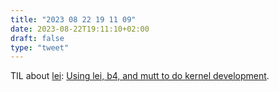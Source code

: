 ```yaml
---
title: "2023 08 22 19 11 09"
date: 2023-08-22T19:11:10+02:00
draft: false
type: "tweet"
---
```


TIL about [lei](https://public-inbox.org/INSTALL.html): [Using lei, b4, and mutt to do kernel development](https://josefbacik.github.io/kernel/2021/10/18/lei-and-b4.html).
